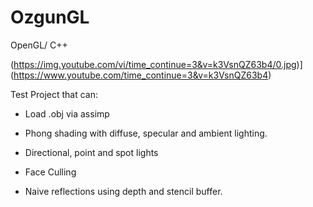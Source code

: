# OzgunGL
OpenGL/ C++


(https://img.youtube.com/vi/time_continue=3&v=k3VsnQZ63b4/0.jpg)](https://www.youtube.com/time_continue=3&v=k3VsnQZ63b4)


Test Project that can:

- Load .obj via assimp

- Phong shading with diffuse, specular and ambient lighting.

- Directional, point and spot lights

- Face Culling

- Naive reflections using depth and stencil buffer.
